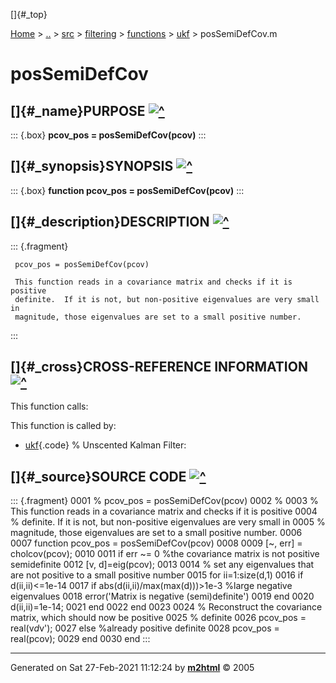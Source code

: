 []{#_top}

<div>

[Home](../../../../../index.html) \> [..](#) \> [src](#) \>
[filtering](#) \> [functions](#) \> [ukf](index.html) \> posSemiDefCov.m

</div>

# posSemiDefCov

## []{#_name}PURPOSE [![\^](../../../../../up.png)](#_top)

::: {.box}
**pcov_pos = posSemiDefCov(pcov)**
:::

## []{#_synopsis}SYNOPSIS [![\^](../../../../../up.png)](#_top)

::: {.box}
**function pcov_pos = posSemiDefCov(pcov)**
:::

## []{#_description}DESCRIPTION [![\^](../../../../../up.png)](#_top)

::: {.fragment}
``` {.comment}
 pcov_pos = posSemiDefCov(pcov)

 This function reads in a covariance matrix and checks if it is positive
 definite.  If it is not, but non-positive eigenvalues are very small in
 magnitude, those eigenvalues are set to a small positive number.
```
:::

## []{#_cross}CROSS-REFERENCE INFORMATION [![\^](../../../../../up.png)](#_top)

This function calls:

This function is called by:

-   [ukf](ukf.html "function [X_hat, P, y_hat] = ukf(dynamics, measModel, X_hat, dt,P, Q, R, measAvails, meas,alpha, beta, kappa, model_args)"){.code}
    % Unscented Kalman Filter:

## []{#_source}SOURCE CODE [![\^](../../../../../up.png)](#_top)

::: {.fragment}
    0001 % pcov_pos = posSemiDefCov(pcov)
    0002 %
    0003 % This function reads in a covariance matrix and checks if it is positive
    0004 % definite.  If it is not, but non-positive eigenvalues are very small in
    0005 % magnitude, those eigenvalues are set to a small positive number.
    0006 
    0007 function pcov_pos = posSemiDefCov(pcov)
    0008 
    0009     [~, err] = cholcov(pcov);
    0010 
    0011     if err ~= 0 %the covariance matrix is not positive semidefinite
    0012         [v, d]=eig(pcov);
    0013 
    0014         % set any eigenvalues that are not positive to a small positive number
    0015         for ii=1:size(d,1)
    0016             if d(ii,ii)<=1e-14
    0017                 if abs(d(ii,ii)/max(max(d)))>1e-3 %large negative eigenvalues
    0018                     error('Matrix is negative (semi)definite')
    0019                 end
    0020                 d(ii,ii)=1e-14;
    0021             end
    0022         end
    0023 
    0024         % Reconstruct the covariance matrix, which should now be positive
    0025         % definite
    0026         pcov_pos = real(v*d*v');
    0027     else %already positive definite
    0028         pcov_pos = real(pcov);
    0029     end
    0030 end
:::

------------------------------------------------------------------------

Generated on Sat 27-Feb-2021 11:12:24 by
**[m2html](http://www.artefact.tk/software/matlab/m2html/ "Matlab Documentation in HTML")**
© 2005
